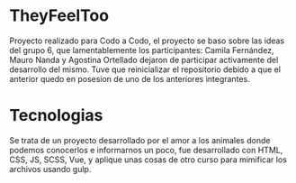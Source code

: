 # TheyFeelToo
Proyecto realizado para Codo a Codo, el proyecto se baso sobre las ideas del grupo 6, que lamentablemente los participantes: Camila Fernández, Mauro Nanda y Agostina Ortellado  dejaron de participar activamente del desarrollo del mismo. Tuve que reinicializar el repositorio debido a que el anterior quedo en posesion de uno de los anteriores integrantes.

# Tecnologias
Se trata de un proyecto desarrollado por el amor a los animales donde podemos conocerlos e informarnos un poco, fue desarrollado con HTML, CSS, JS, SCSS, Vue, y aplique unas cosas de otro curso para mimificar los archivos usando gulp. 

